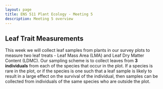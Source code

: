 ```yaml
---
layout: page
title: ENS 511 Plant Ecology - Meeting 5
description: Meeting 5 overview
---
```


## Leaf Trait Measurements

This week we will collect leaf samples from plants in our survey plots to measure two leaf treats - Leaf Mass Area (LMA) and Leaf Dry Matter Content (LDMC). 
Our sampling scheme is to collect leaves from **3 individuals** from each of the species that occur in the plot. 
If a species is rare in the plot, or if the species is one such that a leaf sample is likely to result in a large effect on the survival of the individual, then samples can be collected from individuals of the same species who are outside the plot. 
